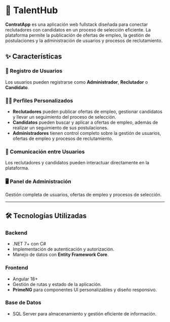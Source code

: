 # 🚀 TalentHub

**ContratApp** es una aplicación web fullstack diseñada para conectar reclutadores con candidatos en un proceso de selección eficiente. La plataforma permite la publicación de ofertas de empleo, la gestión de postulaciones y la administración de usuarios y procesos de reclutamiento.

## ✨ Características

### 📜 Registro de Usuarios
Los usuarios pueden registrarse como **Administrador**, **Reclutador** o **Candidato**.

### 🧑‍💼 Perfiles Personalizados
- **Reclutadores** pueden publicar ofertas de empleo, gestionar candidatos y llevar un seguimiento del proceso de selección.
- **Candidatos** pueden buscar y aplicar a ofertas de empleo, además de realizar un seguimiento de sus postulaciones.
- **Administradores** tienen control completo sobre la gestión de usuarios, ofertas de empleo y procesos de reclutamiento.

### 💬 Comunicación entre Usuarios
Los reclutadores y candidatos pueden interactuar directamente en la plataforma.

### 🖥️ Panel de Administración
Gestión completa de usuarios, ofertas de empleo y procesos de selección.

---

## 🛠️ Tecnologías Utilizadas

### **Backend**
- .NET 7+ con C#
- Implementación de autenticación y autorización.
- Manejo de datos con **Entity Framework Core**.

### **Frontend**
- Angular 18+
- Gestión de rutas y estado de la aplicación.
- **PrimeNG** para componentes UI personalizables y diseño responsivo.

### **Base de Datos**
- SQL Server para almacenamiento y gestión eficiente de información.
